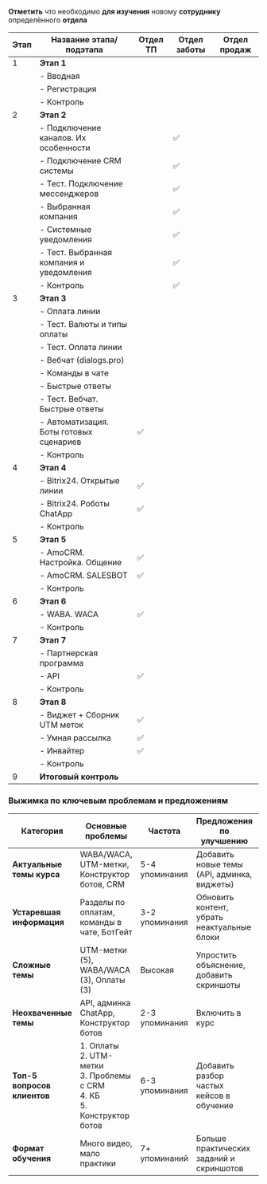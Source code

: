 **Отметить** что необходимо **для изучения** новому **сотруднику** определённого **отдела**

| Этап | Название этапа/подэтапа                  | Отдел ТП | Отдел заботы | Отдел продаж |
| ---- | ---------------------------------------- | -------- | ------------ | ------------ |
| 1    | **Этап 1**                               |          |              |              |
|      | - Вводная                                |          |              |              |
|      | - Регистрация                            |          |              |              |
|      | - Контроль                               |          |              |              |
| 2    | **Этап 2**                               |          |              |              |
|      | - Подключение каналов. Их особенности    |          | ✅            |              |
|      | - Подключение CRM системы                |          | ✅            |              |
|      | - Тест. Подключение мессенджеров         |          | ✅            |              |
|      | - Выбранная компания                     |          | ✅            |              |
|      | - Системные уведомления                  |          | ✅            |              |
|      | - Тест. Выбранная компания и уведомления |          | ✅            |              |
|      | - Контроль                               |          | ✅            |              |
| 3    | **Этап 3**                               |          |              |              |
|      | - Оплата линии                           |          |              |              |
|      | - Тест. Валюты и типы оплаты             |          |              |              |
|      | - Тест. Оплата линии                     |          |              |              |
|      | - Вебчат (dialogs.pro)                   |          |              |              |
|      | - Команды в чате                         |          |              |              |
|      | - Быстрые ответы                         |          |              |              |
|      | - Тест. Вебчат. Быстрые ответы           |          |              |              |
|      | - Автоматизация. Боты готовых сценариев  | ✅        |              |              |
|      | - Контроль                               |          |              |              |
| 4    | **Этап 4**                               |          |              |              |
|      | - Bitrix24. Открытые линии               | ✅        |              |              |
|      | - Bitrix24. Роботы ChatApp               | ✅        |              |              |
|      | - Контроль                               |          |              |              |
| 5    | **Этап 5**                               |          |              |              |
|      | - AmoCRM. Настройка. Общение             | ✅        |              |              |
|      | - AmoCRM. SALESBOT                       | ✅        |              |              |
|      | - Контроль                               |          |              |              |
| 6    | **Этап 6**                               |          |              |              |
|      | - WABA. WACA                             | ✅        |              |              |
|      | - Контроль                               |          |              |              |
| 7    | **Этап 7**                               |          |              |              |
|      | - Партнерская программа                  |          |              |              |
|      | - API                                    | ✅        |              |              |
|      | - Контроль                               |          |              |              |
| 8    | **Этап 8**                               |          |              |              |
|      | - Виджет + Сборник UTM меток             | ✅        |              |              |
|      | - Умная рассылка                         | ✅        |              |              |
|      | - Инвайтер                               | ✅        |              |              |
|      | - Контроль                               |          |              |              |
| 9    | **Итоговый контроль**                    |          |              |              |
### **Выжимка по ключевым проблемам и предложениям**

|**Категория**|**Основные проблемы**|**Частота**|**Предложения по улучшению**|**Частота**|
|---|---|---|---|---|
|**Актуальные темы курса**|WABA/WACA, UTM-метки, Конструктор ботов, CRM|5-4 упоминания|Добавить новые темы (API, админка, виджеты)|2-3 упоминания|
|**Устаревшая информация**|Разделы по оплатам, команды в чате, БотГейт|3-2 упоминания|Обновить контент, убрать неактуальные блоки|5+ упоминаний|
|**Сложные темы**|UTM-метки (5), WABA/WACA (3), Оплаты (3)|Высокая|Упростить объяснение, добавить скриншоты|7 упоминаний|
|**Неохваченные темы**|API, админка ChatApp, Конструктор ботов|2-3 упоминания|Включить в курс|2-3 упоминания|
|**Топ-5 вопросов клиентов**|1. Оплаты  <br>2. UTM-метки  <br>3. Проблемы с CRM  <br>4. КБ  <br>5. Конструктор ботов|6-3 упоминания|Добавить разбор частых кейсов в обучение|—|
|**Формат обучения**|Много видео, мало практики|7+ упоминаний|Больше практических заданий и скриншотов|9 упоминаний|
